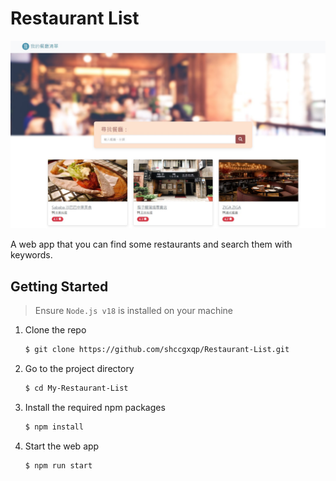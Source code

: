 # Restaurant List

![Restaurant home page](./public/image/restaurant_screen.jpeg)

A web app that you can find some restaurants and search them with keywords.

## Getting Started

> Ensure `Node.js v18` is installed on your machine

1. Clone the repo

   ```bash
   $ git clone https://github.com/shccgxqp/Restaurant-List.git
   ```

2. Go to the project directory

   ```bash
   $ cd My-Restaurant-List
   ```

3. Install the required npm packages

   ```bash
   $ npm install
   ```

4. Start the web app

   ```bash
   $ npm run start
   ```
